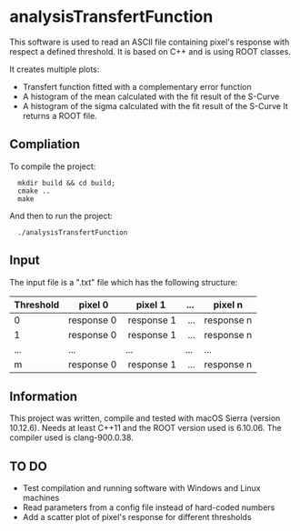 # analysisTransfertFunction

This software is used to read an ASCII file containing pixel's response with respect a defined threshold.
It is based on C++ and is using ROOT classes.

It creates multiple plots:
* Transfert function fitted with a complementary error function
* A histogram of the mean calculated with the fit result of the S-Curve
* A histogram of the sigma calculated with the fit result of the S-Curve
It returns a ROOT file.

## Compliation

To compile the project:
```
  mkdir build && cd build;
  cmake ..
  make
```
And then to run the project:
```
  ./analysisTransfertFunction
```
## Input

The input file is a ".txt" file which has the following structure:

 | Threshold | pixel 0 | pixel 1 | ... | pixel n |
 |-----------|---------|---------|-----|---------|
 | 0 | response 0 | response 1 | ... | response n |
 | 1 | response 0 | response 1 | ... | response n |
 | ... | ... | ... | ... | ... |
 | m | response 0 | response 1 | ... | response n |
 
## Information

This project was written, compile and tested with macOS Sierra (version 10.12.6).
Needs at least C++11 and the ROOT version used is 6.10.06.
The compiler used is clang-900.0.38.

## TO DO

* Test compilation and running software with Windows and Linux machines
* Read parameters from a config file instead of hard-coded numbers
* Add a scatter plot of pixel's response for different thresholds
